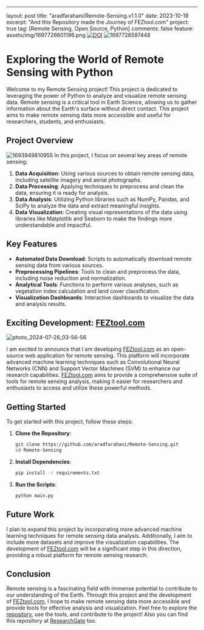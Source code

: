 ---
layout: post
title:  "aradfarahani/Remote-Sensing.v1.1.0"
date:   2023-10-19
excerpt: "And this Repository made the Journey of FEZtool.com"
project: true
tag: [Remote Sensing, Open Source, Python]
comments: false
feature: assets/img/1697726601196.png
[![DOI](https://zenodo.org/badge/683561862.svg)](https://zenodo.org/doi/10.5281/zenodo.10027283) 
![1697726597448](https://github.com/aradfarahani/Remote-Sensing/assets/90475349/b1414a92-9dff-4919-ab80-0292dfaca49b)
# Exploring the World of Remote Sensing with Python

Welcome to my Remote Sensing project! This project is dedicated to leveraging the power of Python to analyze and visualize remote sensing data. Remote sensing is a critical tool in Earth Science, allowing us to gather information about the Earth's surface without direct contact. This project aims to make remote sensing data more accessible and useful for researchers, students, and enthusiasts.

## Project Overview
![1693949810955](https://github.com/aradfarahani/Remote-Sensing/assets/90475349/1fafe550-52a9-4cc3-94bf-ca77028794be)
In this project, I focus on several key areas of remote sensing:

1. **Data Acquisition**: Using various sources to obtain remote sensing data, including satellite imagery and aerial photographs.
2. **Data Processing**: Applying techniques to preprocess and clean the data, ensuring it is ready for analysis.
3. **Data Analysis**: Utilizing Python libraries such as NumPy, Pandas, and SciPy to analyze the data and extract meaningful insights.
4. **Data Visualization**: Creating visual representations of the data using libraries like Matplotlib and Seaborn to make the findings more understandable and impactful.

## Key Features

- **Automated Data Download**: Scripts to automatically download remote sensing data from various sources.
- **Preprocessing Pipelines**: Tools to clean and preprocess the data, including noise reduction and normalization.
- **Analytical Tools**: Functions to perform various analyses, such as vegetation index calculation and land cover classification.
- **Visualization Dashboards**: Interactive dashboards to visualize the data and analysis results.

## Exciting Development: [FEZtool.com](Feztool.com)
![photo_2024-07-26_03-56-56](https://github.com/user-attachments/assets/0e0d8cba-db92-4999-84cc-15dbfeecb8ba)

I am excited to announce that I am developing [FEZtool.com](Feztool.com) as an open-source web application for remote sensing. This platform will incorporate advanced machine learning techniques such as Convolutional Neural Networks (CNN) and Support Vector Machines (SVM) to enhance our research capabilities. [FEZtool.com](Feztool.com) aims to provide a comprehensive suite of tools for remote sensing analysis, making it easier for researchers and enthusiasts to access and utilize these powerful methods.

## Getting Started

To get started with this project, follow these steps:

1. **Clone the Repository**:
   ```bash
   git clone https://github.com/aradfarahani/Remote-Sensing.git
   cd Remote-Sensing
   ```

2. **Install Dependencies**:
   ```bash
   pip install -r requirements.txt
   ```

3. **Run the Scripts**:
   ```bash
   python main.py
   ```

## Future Work

I plan to expand this project by incorporating more advanced machine learning techniques for remote sensing data analysis. Additionally, I aim to include more datasets and improve the visualization capabilities. The development of [FEZtool.com](Feztool.com) will be a significant step in this direction, providing a robust platform for remote sensing research.

## Conclusion

Remote sensing is a fascinating field with immense potential to contribute to our understanding of the Earth. Through this project and the development of [FEZtool.com](Feztool.com), I hope to make remote sensing data more accessible and provide tools for effective analysis and visualization. Feel free to explore the [repository](https://github.com/aradfarahani/Remote-Sensing), use the tools, and contribute to the project! Also you can find this repository at [ResearchGate](https://www.researchgate.net/publication/374914515_aradfarahaniRemote-Sensing_Remote_Sensing_v110?_sg%5B0%5D=IhDPCw8VGAZK3jwXw2TBg7UjDP1imcJZXKgvjqrH_wPsUyfuYBy2FifvisB2vY-3v-u_rtaqWSOpPWyM77jbIA5f1KOz_rS6WahGB3VC.7B8xfIOugPiLEaxtsW3yYC_cCR64qChpvJ_Oy1LleEi_t2OPO9yCy-eI014LqTHCkc2z1BIJDZGYuD7NUD-LNA&_tp=eyJjb250ZXh0Ijp7ImZpcnN0UGFnZSI6ImhvbWUiLCJwYWdlIjoicHJvZmlsZSIsInByZXZpb3VzUGFnZSI6InByb2ZpbGUiLCJwb3NpdGlvbiI6InBhZ2VDb250ZW50In19) too.
